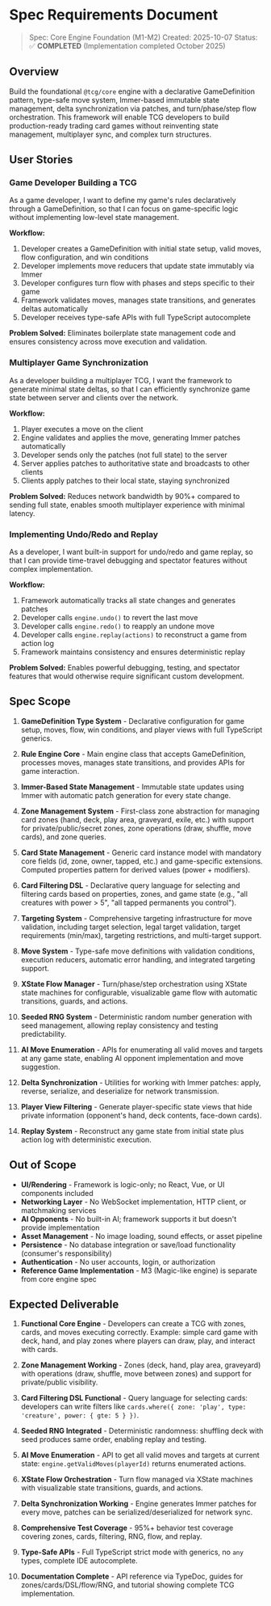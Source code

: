 # Spec Requirements Document

> Spec: Core Engine Foundation (M1-M2)
> Created: 2025-10-07
> Status: ✅ **COMPLETED** (Implementation completed October 2025)

## Overview

Build the foundational `@tcg/core` engine with a declarative GameDefinition pattern, type-safe move system, Immer-based immutable state management, delta synchronization via patches, and turn/phase/step flow orchestration. This framework will enable TCG developers to build production-ready trading card games without reinventing state management, multiplayer sync, and complex turn structures.

## User Stories

### Game Developer Building a TCG

As a game developer, I want to define my game's rules declaratively through a GameDefinition, so that I can focus on game-specific logic without implementing low-level state management.

**Workflow:**
1. Developer creates a GameDefinition with initial state setup, valid moves, flow configuration, and win conditions
2. Developer implements move reducers that update state immutably via Immer
3. Developer configures turn flow with phases and steps specific to their game
4. Framework validates moves, manages state transitions, and generates deltas automatically
5. Developer receives type-safe APIs with full TypeScript autocomplete

**Problem Solved:** Eliminates boilerplate state management code and ensures consistency across move execution and validation.

### Multiplayer Game Synchronization

As a developer building a multiplayer TCG, I want the framework to generate minimal state deltas, so that I can efficiently synchronize game state between server and clients over the network.

**Workflow:**
1. Player executes a move on the client
2. Engine validates and applies the move, generating Immer patches automatically
3. Developer sends only the patches (not full state) to the server
4. Server applies patches to authoritative state and broadcasts to other clients
5. Clients apply patches to their local state, staying synchronized

**Problem Solved:** Reduces network bandwidth by 90%+ compared to sending full state, enables smooth multiplayer experience with minimal latency.

### Implementing Undo/Redo and Replay

As a developer, I want built-in support for undo/redo and game replay, so that I can provide time-travel debugging and spectator features without complex implementation.

**Workflow:**
1. Framework automatically tracks all state changes and generates patches
2. Developer calls `engine.undo()` to revert the last move
3. Developer calls `engine.redo()` to reapply an undone move
4. Developer calls `engine.replay(actions)` to reconstruct a game from action log
5. Framework maintains consistency and ensures deterministic replay

**Problem Solved:** Enables powerful debugging, testing, and spectator features that would otherwise require significant custom development.

## Spec Scope

1. **GameDefinition Type System** - Declarative configuration for game setup, moves, flow, win conditions, and player views with full TypeScript generics.

2. **Rule Engine Core** - Main engine class that accepts GameDefinition, processes moves, manages state transitions, and provides APIs for game interaction.

3. **Immer-Based State Management** - Immutable state updates using Immer with automatic patch generation for every state change.

4. **Zone Management System** - First-class zone abstraction for managing card zones (hand, deck, play area, graveyard, exile, etc.) with support for private/public/secret zones, zone operations (draw, shuffle, move cards), and zone queries.

5. **Card State Management** - Generic card instance model with mandatory core fields (id, zone, owner, tapped, etc.) and game-specific extensions. Computed properties pattern for derived values (power + modifiers).

6. **Card Filtering DSL** - Declarative query language for selecting and filtering cards based on properties, zones, and game state (e.g., "all creatures with power > 5", "all tapped permanents you control").

7. **Targeting System** - Comprehensive targeting infrastructure for move validation, including target selection, legal target validation, target requirements (min/max), targeting restrictions, and multi-target support.

8. **Move System** - Type-safe move definitions with validation conditions, execution reducers, automatic error handling, and integrated targeting support.

9. **XState Flow Manager** - Turn/phase/step orchestration using XState state machines for configurable, visualizable game flow with automatic transitions, guards, and actions.

10. **Seeded RNG System** - Deterministic random number generation with seed management, allowing replay consistency and testing predictability.

11. **AI Move Enumeration** - APIs for enumerating all valid moves and targets at any game state, enabling AI opponent implementation and move suggestion.

12. **Delta Synchronization** - Utilities for working with Immer patches: apply, reverse, serialize, and deserialize for network transmission.

13. **Player View Filtering** - Generate player-specific state views that hide private information (opponent's hand, deck contents, face-down cards).

14. **Replay System** - Reconstruct any game state from initial state plus action log with deterministic execution.

## Out of Scope

- **UI/Rendering** - Framework is logic-only; no React, Vue, or UI components included
- **Networking Layer** - No WebSocket implementation, HTTP client, or matchmaking services
- **AI Opponents** - No built-in AI; framework supports it but doesn't provide implementation
- **Asset Management** - No image loading, sound effects, or asset pipeline
- **Persistence** - No database integration or save/load functionality (consumer's responsibility)
- **Authentication** - No user accounts, login, or authorization
- **Reference Game Implementation** - M3 (Magic-like engine) is separate from core engine spec

## Expected Deliverable

1. **Functional Core Engine** - Developers can create a TCG with zones, cards, and moves executing correctly. Example: simple card game with deck, hand, and play zones where players can draw, play, and interact with cards.

2. **Zone Management Working** - Zones (deck, hand, play area, graveyard) with operations (draw, shuffle, move between zones) and support for private/public visibility.

3. **Card Filtering DSL Functional** - Query language for selecting cards: developers can write filters like `cards.where({ zone: 'play', type: 'creature', power: { gte: 5 } })`.

4. **Seeded RNG Integrated** - Deterministic randomness: shuffling deck with seed produces same order, enabling replay and testing.

5. **AI Move Enumeration** - API to get all valid moves and targets at current state: `engine.getValidMoves(playerId)` returns enumerated actions.

6. **XState Flow Orchestration** - Turn flow managed via XState machines with visualizable state transitions, guards, and actions.

7. **Delta Synchronization Working** - Engine generates Immer patches for every move, patches can be serialized/deserialized for network sync.

8. **Comprehensive Test Coverage** - 95%+ behavior test coverage covering zones, cards, filtering, RNG, flow, and replay.

9. **Type-Safe APIs** - Full TypeScript strict mode with generics, no `any` types, complete IDE autocomplete.

10. **Documentation Complete** - API reference via TypeDoc, guides for zones/cards/DSL/flow/RNG, and tutorial showing complete TCG implementation.

